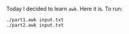 Today I decided to learn `awk`. Here it is. To run:

```
./part1.awk input.txt
./part2.awk input.txt
```
